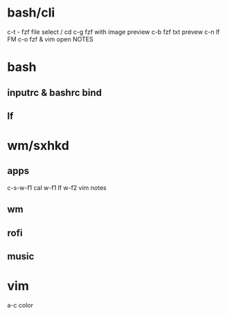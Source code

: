 # bash/cli
c-t - fzf file select / cd
c-g fzf with image preview
c-b fzf txt prevew
c-n lf FM
c-o fzf & vim open NOTES

# bash
## inputrc & bashrc bind

## lf

# wm/sxhkd
## apps
c-s-w-f1 cal
w-f1 lf
w-f2 vim notes
## wm
## rofi
## music

# vim
a-c color

